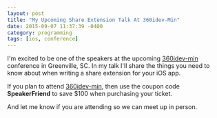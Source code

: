 ```yaml
---
layout: post
title: "My Upcoming Share Extension Talk At 360idev-Min"
date: 2015-09-07 11:37:39 -0400
category: programming
tags: [ios, conference]
---
```

I'm excited to be one of the speakers at the upcoming [360idev-min][1] conference in Greenville, SC. In my talk I'll share the things you need to know about when writing a share extension for your iOS app. 

If you plan to attend [360idev-min][1], then use the coupon code **SpeakerFriend** to save $100 when purchasing your ticket. 

And let me know if you are attending so we can meet up in person.

[1]: http://min.360idev.com